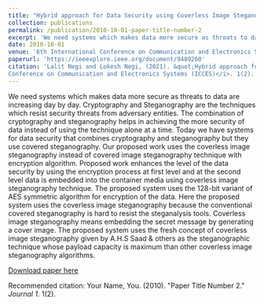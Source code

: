 ```yaml
---
title: "Hybrid approach for Data Security using Coverless Image Steganography with AES"
collection: publications
permalink: /publication/2010-10-01-paper-title-number-2
excerpt: 'We need systems which makes data more secure as threats to data are increasing day by day. Cryptography and Steganography are the techniques which resist security threats from adversary entities. The combination of cryptography and steganography helps in achieving the more security of data instead of using the technique alone at a time. Today we have systems for data security that combines cryptography and steganography but they use covered steganography. Our proposed work uses the coverless image steganography instead of covered image steganography technique with encryption algorithm. Proposed work enhances the level of the data security by using the encryption process at first level and at the second level data is embedded into the container media using coverless image steganography technique. The proposed system uses the 128-bit variant of AES symmetric algorithm for encryption of the data. Here the proposed system uses the coverless image steganography because the conventional covered steganography is hard to resist the steganalysis tools. Coverless image steganography means embedding the secret message by generating a cover image. The proposed system uses the fresh concept of coverless image steganography given by A.H.S Saad & others as the steganographic technique whose payload capacity is maximum than other coverless image steganography algorithms.'
date: 2010-10-01
venue: '6th International Conference on Communication and Electronics Systems (ICCES)'
paperurl: 'https://ieeexplore.ieee.org/document/9489260'
citation: 'Lalit Negi and Lokesh Negi, (2021). &quot;Hybrid approach for Data Security using Coverless Image Steganography with AES.&quot; <i>6th International
Conference on Communication and Electronics Systems (ICCES)</i>. 1(2).'
---
```

We need systems which makes data more secure as threats to data are increasing day by day. Cryptography and Steganography are the techniques which resist security threats from adversary entities. The combination of cryptography and steganography helps in achieving the more security of data instead of using the technique alone at a time. Today we have systems for data security that combines cryptography and steganography but they use covered steganography. Our proposed work uses the coverless image steganography instead of covered image steganography technique with encryption algorithm. Proposed work enhances the level of the data security by using the encryption process at first level and at the second level data is embedded into the container media using coverless image steganography technique. The proposed system uses the 128-bit variant of AES symmetric algorithm for encryption of the data. Here the proposed system uses the coverless image steganography because the conventional covered steganography is hard to resist the steganalysis tools. Coverless image steganography means embedding the secret message by generating a cover image. The proposed system uses the fresh concept of coverless image steganography given by A.H.S Saad & others as the steganographic technique whose payload capacity is maximum than other coverless image steganography algorithms.

[Download paper here](https://ieeexplore.ieee.org/document/9489260)

Recommended citation: Your Name, You. (2010). "Paper Title Number 2." <i>Journal 1</i>. 1(2).
